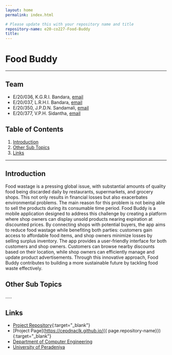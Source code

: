 ```yaml
---
layout: home
permalink: index.html

# Please update this with your repository name and title
repository-name: e20-co227-Food-Buddy
title:
---
```


[comment]: # "This is the standard layout for the project, but you can clean this and use your own template"

# Food Buddy

---

<!-- 
This is a sample image, to show how to add images to your page. To learn more options, please refer [this](https://projects.ce.pdn.ac.lk/docs/faq/how-to-add-an-image/)

![Sample Image](./images/sample.png)
 -->

## Team
-  E/20/036, K.G.R.I. Bandara, [email](mailto:e20036@eng.pdn.ac.lk)
-  E/20/037, L.R.H.I. Bandara, [email](mailto:e20037@eng.pdn.ac.lk)
-  E/20/350, J.P.D.N. Sandamali, [email](mailto:e20350@eng.pdn.ac.lk)
-  E/20/377, V.P.H. Sidantha, [email](mailto:e20377@eng.pdn.ac.lk)


## Table of Contents
1. [Introduction](#introduction)
2. [Other Sub Topics](#other-sub-topics)
3. [Links](#links)

---

## Introduction

Food wastage is a pressing global issue, with substantial amounts of quality food being 
discarded daily by restaurants, supermarkets, and grocery shops. This not only results in 
financial losses but also exacerbates environmental problems. The main reason for this 
problem is not being able to sell the products during its consumable time period. 
Food Buddy is a mobile application designed to address this challenge by creating a 
platform where shop owners can display unsold products nearing expiration at 
discounted prices. By connecting shops with potential buyers, the app aims to reduce 
food wastage while benefiting both parties: customers gain access to affordable food 
items, and shop owners minimize losses by selling surplus inventory. 
The app provides a user-friendly interface for both customers and shop owners. 
Customers can browse nearby discounts based on their location, while shop owners can 
efficiently manage and update product advertisements. Through this innovative 
approach, Food Buddy contributes to building a more sustainable future by tackling 
food waste effectively.

## Other Sub Topics

.....

## Links

- [Project Repository](https://github.com/cepdnaclk/e20-co227-Food-Buddy){:target="_blank"}
- [Project Page](https://cepdnaclk.github.io/{{ page.repository-name}}){:target="_blank"}
- [Department of Computer Engineering](http://www.ce.pdn.ac.lk/)
- [University of Peradeniya](https://eng.pdn.ac.lk/)


[//]: # (Please refer this to learn more about Markdown syntax)
[//]: # (https://github.com/adam-p/markdown-here/wiki/Markdown-Cheatsheet)
